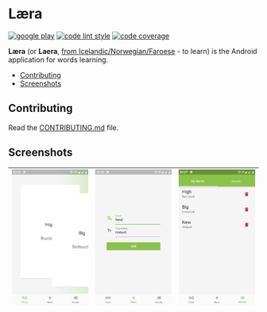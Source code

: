 # Læra

[![google play][google_play_badge_img]][google_play_badge_url]
[![code lint style][lint_badge_img]][lint_badge_url]
[![code coverage][coverage_badge_img]][coverage_badge_url]

**Læra** (or **Laera**, [from Icelandic/Norwegian/Faroese][laera_word_wiki] - to learn) is the Android application for words learning.

* [Contributing](#contributing)
* [Screenshots](#screenshots)

## Contributing

Read the [CONTRIBUTING.md](CONTRIBUTING.md) file.

## Screenshots

![flow page][flow_page_jpg] | ![new page][new_page_jpg] | ![words page][words_page_jpg]
-|-|-

[google_play_badge_img]: https://img.shields.io/badge/google_play-closed_beta-blue
[google_play_badge_url]: https://play.google.com/store/apps/details?id=io.laera
[lint_badge_url]: https://pub.dev/packages/lint
[lint_badge_img]: https://img.shields.io/badge/code_style-lint-blue
[coverage_badge_img]: https://codecov.io/gh/laera-io/laera/branch/stable/graph/badge.svg?token=JJIDGTM3MN
[coverage_badge_url]: https://codecov.io/gh/laera-io/laera

[laera_word_wiki]: https://en.wiktionary.org/wiki/l%C3%A6ra

[flow_page_jpg]: android/fastlane/metadata/android/en-US/images/phoneScreenshots/1_en-US.jpeg
[new_page_jpg]: android/fastlane/metadata/android/en-US/images/phoneScreenshots/2_en-US.jpeg
[words_page_jpg]: android/fastlane/metadata/android/en-US/images/phoneScreenshots/3_en-US.jpeg
